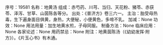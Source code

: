 序号：19581
名称：地黄汤
组成：赤芍药、川芎、当归、天花粉、猪苓、赤获苓、泽泻、甘草、山茵陈各等分。
出处：《普济方》卷三六一。
主治：胎受母热毒，生下遍身面目俱黄，身热，大便秘，小便黄色，多啼不乳。
加减：None
功效：None
用法用量：加生地黄水煎，子母同服。
制备方法：None
临床应用：None
各家论述：None
用药禁忌：None
附注：地黄茵陈汤（《幼幼发挥·附方》）。《片玉心书》有木通。

